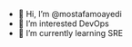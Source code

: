 - 👋 Hi, I’m @mostafamoayedi
- 👀 I’m interested DevOps
- 🌱 I’m currently learning SRE

<!---
mostafamoayedi/mostafamoayedi is a ✨ special ✨ repository because its `README.md` (this file) appears on your GitHub profile.
You can click the Preview link to take a look at your changes.
--->
